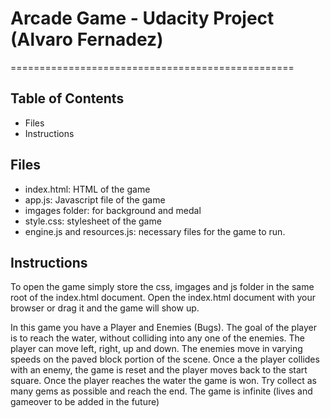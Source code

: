 # Arcade Game - Udacity Project (Alvaro Fernadez)
=================================================

## Table of Contents

* Files
* Instructions

## Files

- index.html: HTML of the game
- app.js: Javascript file of the game
- imgages folder: for background and medal
- style.css: stylesheet of the game
- engine.js and resources.js: necessary files for the game to run.

## Instructions

To open the game simply store the css, imgages and js folder in the same root of the index.html document. Open the index.html document with your browser or drag it and the game will show up.

In this game you have a Player and Enemies (Bugs). The goal of the player is to reach the water, without colliding into any one of the enemies. The player can move left, right, up and down. The enemies move in varying speeds on the paved block portion of the scene. Once a the player collides with an enemy, the game is reset and the player moves back to the start square. Once the player reaches the water the game is won. Try collect as many gems as possible and reach the end. The game is infinite (lives and gameover to be added in the future)

